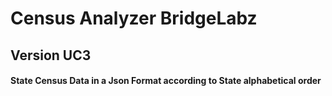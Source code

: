 # Census Analyzer BridgeLabz
## Version UC3
#### State Census Data in a Json Format according to State alphabetical order
